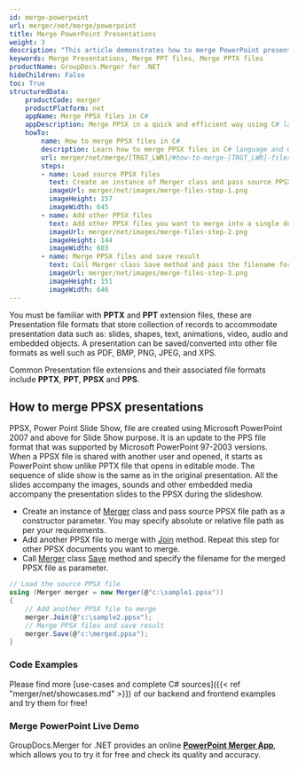 ```yaml
---
id: merge-powerpoint
url: merger/net/merge/powerpoint
title: Merge PowerPoint Presentations
weight: 3
description: "This article demonstrates how to merge PowerPoint presentation files of PPT, PPTX, ODP and may other formats with couple C# code lines and GroupDocs.Merger for .NET."
keywords: Merge Presentations, Merge PPT files, Merge PPTX files
productName: GroupDocs.Merger for .NET
hideChildren: False
toc: True
structuredData:
    productCode: merger
    productPlatform: net
    appName: Merge PPSX files in C#
    appDescription: Merge PPSX in a quick and efficient way using C# language and GroupDocs.Merger for .NET API, without the use of any third-party software like Microsoft or Open Office.
    howTo:
        name: How to merge PPSX files in C# 
        description: Learn how to merge PPSX files in C# language and GroupDocs.Merger for .NET API, without the use of any third-party software like Microsoft or Open Office.
        url: merger/net/merge/[TRGT_LWR]/#how-to-merge-[TRGT_LWR]-files-in-c
        steps:
        - name: Load source PPSX files 
          text: Create an instance of Merger class and pass source PPSX file path as a constructor parameter. You may specify absolute or relative file path as per your requirements. 
          imageUrl: merger/net/images/merge-files-step-1.png
          imageHeight: 157
          imageWidth: 645
        - name: Add other PPSX files
          text: Add other PPSX files you want to merge into a single document with Join method of Merger class.
          imageUrl: merger/net/images/merge-files-step-2.png
          imageHeight: 144
          imageWidth: 603
        - name: Merge PPSX files and save result 
          text: Call Merger class Save method and pass the filename for the resultant PPSX file as parameter.
          imageUrl: merger/net/images/merge-files-step-3.png
          imageHeight: 151
          imageWidth: 646
---
```


You must be familiar with **PPTX** and **PPT** extension files, these are Presentation file formats that store collection of records to accommodate presentation data such as: slides, shapes, text, animations, video, audio and embedded objects. A presentation can be saved/converted into other file formats as well such as PDF, BMP, PNG, JPEG, and XPS.

Common Presentation file extensions and their associated file formats include **PPTX**, **PPT**, **PPSX** and **PPS**.

## How to merge PPSX presentations

PPSX, Power Point Slide Show, file are created using Microsoft PowerPoint 2007 and above for Slide Show purpose. It is an update to the PPS file format that was supported by Microsoft PowerPoint 97-2003 versions. When a PPSX file is shared with another user and opened, it starts as PowerPoint show unlike PPTX file that opens in editable mode. The sequence of slide show is the same as in the original presentation. All the slides accompany the images, sounds and other embedded media accompany the presentation slides to the PPSX during the slideshow.

* Create an instance of [Merger](https://reference.groupdocs.com/merger/net/groupdocs.merger/merger) class and pass source PPSX file path as a constructor parameter. You may specify absolute or relative file path as per your requirements.
* Add another PPSX file to merge with [Join](https://reference.groupdocs.com/merger/net/groupdocs.merger/merger/join) method. Repeat this step for other PPSX documents you want to merge.
* Call [Merger](https://reference.groupdocs.com/merger/net/groupdocs.merger/merger) class [Save](https://reference.groupdocs.com/merger/net/groupdocs.merger/merger/save) method and specify the filename for the merged PPSX file as parameter.

```csharp
// Load the source PPSX file
using (Merger merger = new Merger(@"c:\sample1.ppsx"))
{
    // Add another PPSX file to merge
    merger.Join(@"c:\sample2.ppsx");
    // Merge PPSX files and save result
    merger.Save(@"c:\merged.ppsx");
}
```

### Code Examples

Please find more [use-cases and complete C# sources]({{< ref "merger/net/showcases.md" >}}) of our backend and frontend examples and try them for free!

### Merge PowerPoint Live Demo

GroupDocs.Merger for .NET provides an online [**PowerPoint Merger App**](https://products.groupdocs.app/merger/powerpoint), which allows you to try it for free and check its quality and accuracy.
